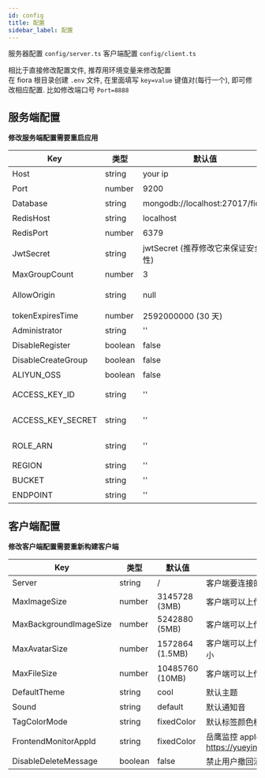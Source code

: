 ```yaml
---
id: config
title: 配置
sidebar_label: 配置
---
```


服务器配置 `config/server.ts`
客户端配置 `config/client.ts`

相比于直接修改配置文件, 推荐用环境变量来修改配置  
在 fiora 根目录创建 `.env` 文件, 在里面填写 `key=value` 键值对(每行一个), 即可修改相应配置. 比如修改端口号 `Port=8888`

## 服务端配置

**修改服务端配置需要重启应用**

| Key                | 类型    | 默认值                             | 描述                                                                               |
| ------------------ | ------- | ---------------------------------- | ---------------------------------------------------------------------------------- |
| Host               | string  | your ip                            | 服务端 host                                                                        |
| Port               | number  | 9200                               | 服务端端口号                                                                       |
| Database           | string  | mongodb://localhost:27017/fiora    | mongoDB 数据库地址                                                                 |
| RedisHost          | string  | localhost                          | redis 地址主机名                                                                   |
| RedisPort          | number  | 6379                               | redis 端口                                                                         |
| JwtSecret          | string  | jwtSecret (推荐修改它来保证安全性) | jwt token 加密 secret                                                              |
| MaxGroupCount      | number  | 3                                  | 用户最大可以创建的群组个数                                                         |
| AllowOrigin        | string  | null                               | 允许的客户端 origin 列表, null 时允许所有 origin 连接, 多个值逗号分割              |
| tokenExpiresTime   | number  | 2592000000 (30 天)                 | 登陆 token 过期时间                                                                |
| Administrator      | string  | ''                                 | 管理员用户 id 列表, 多个值逗号分割                                                 |
| DisableRegister    | boolean | false                              | 禁止注册账号                                                                       |
| DisableCreateGroup | boolean | false                              | 禁止创建群组                                                                       |
| ALIYUN_OSS         | boolean | false                              | 启用阿里云 OSS                                                                     |
| ACCESS_KEY_ID      | string  | ''                                 | 阿里云 OSS access key id. 参考: https://help.aliyun.com/document_detail/48699.html |
| ACCESS_KEY_SECRET  | string  | ''                                 | 阿里云 OSS access key secret. 参考和 ACCESS_KEY_ID 相同                            |
| ROLE_ARN           | string  | ''                                 | 阿里云 OSS RoleARN. 参考: https://help.aliyun.com/document_detail/28649.html       |
| REGION             | string  | ''                                 | 阿里云 OSS 地域. 例如: `oss-cn-zhangjiakou`                                        |
| BUCKET             | string  | ''                                 | 阿里云 OSS bucket 名称                                                             |
| ENDPOINT           | string  | ''                                 | 阿里云 OSS 域名. 例如: `cdn.suisuijiang.com`                                       |

## 客户端配置

**修改客户端配置需要重新构建客户端**

| Key                    | 类型    | 默认值          | 描述                                               |
| ---------------------- | ------- | --------------- | -------------------------------------------------- |
| Server                 | string  | /               | 客户端要连接的服务端地址                           |
| MaxImageSize           | number  | 3145728 (3MB)   | 客户端可以上传的最大图片大小                       |
| MaxBackgroundImageSize | number  | 5242880 (5MB)   | 客户端可以上传的最大背景图大小                     |
| MaxAvatarSize          | number  | 1572864 (1.5MB) | 客户端可以上传的最大头像图片大小                   |
| MaxFileSize            | number  | 10485760 (10MB) | 客户端可以上传的最大文件大小                       |
| DefaultTheme           | string  | cool            | 默认主题                                           |
| Sound                  | string  | default         | 默认通知音                                         |
| TagColorMode           | string  | fixedColor      | 默认标签颜色模式                                   |
| FrontendMonitorAppId   | string  | fixedColor      | 岳鹰监控 appId <https://yueying.effirst.com/index> |
| DisableDeleteMessage   | boolean | false           | 禁止用户撤回消息                                   |
